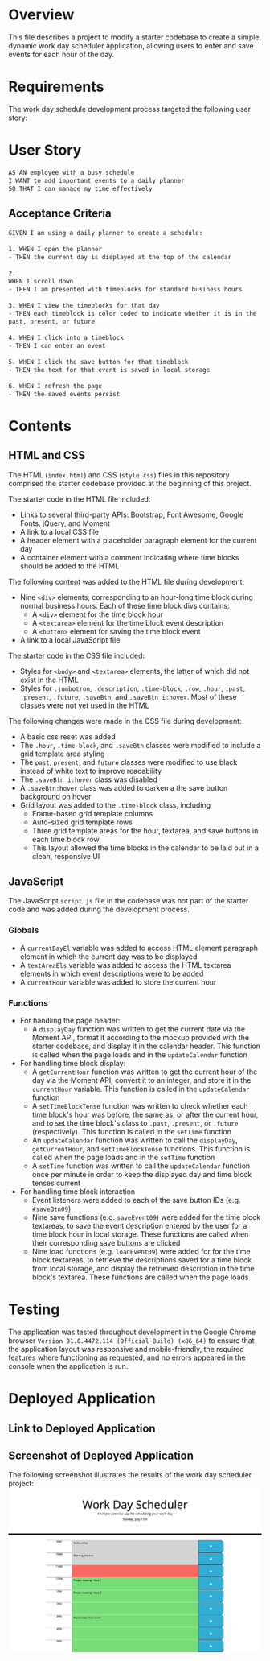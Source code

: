 # Overview
This file describes a project to modify a starter codebase to create a simple, dynamic work day scheduler application, allowing users to enter and save events for each hour of the day.  

# Requirements
The work day schedule development process targeted the following user story:

# User Story
```
AS AN employee with a busy schedule
I WANT to add important events to a daily planner
SO THAT I can manage my time effectively
```

## Acceptance Criteria
```
GIVEN I am using a daily planner to create a schedule:

1. WHEN I open the planner
- THEN the current day is displayed at the top of the calendar

2. 
WHEN I scroll down
- THEN I am presented with timeblocks for standard business hours

3. WHEN I view the timeblocks for that day
- THEN each timeblock is color coded to indicate whether it is in the past, present, or future

4. WHEN I click into a timeblock
- THEN I can enter an event

5. WHEN I click the save button for that timeblock
- THEN the text for that event is saved in local storage

6. WHEN I refresh the page
- THEN the saved events persist
```

# Contents

## HTML and CSS
The HTML (`index.html`) and CSS (`style.css`) files in this repository comprised the starter codebase provided at the beginning of this project.

The starter code in the HTML file included:
- Links to several third-party APIs: Bootstrap, Font Awesome, Google Fonts, jQuery, and Moment
- A link to a local CSS file
- A header element with a placeholder paragraph element for the current day
- A container element with a comment indicating where time blocks should be added to the HTML

The following content was added to the HTML file during development:
- Nine `<div>` elements, corresponding to an hour-long time block during normal business hours. Each of these time block divs contains:
  - A `<div>` element for the time block hour
  - A `<textarea>` element for the time block event description
  - A `<button>` element for saving the time block event
- A link to a local JavaScript file

The starter code in the CSS file included:
- Styles for `<body>` and `<textarea>` elements, the latter of which did not exist in the HTML
- Styles for `.jumbotron`, `.description`, `.time-block`, `.row`, `.hour`, `.past`, `.present`, `.future`, `.saveBtn`, and `.saveBtn i:hover`. Most of these classes were not yet used in the HTML 

The following changes were made in the CSS file during development:
- A basic css reset was added
- The `.hour`, `.time-block`, and `.saveBtn` classes were modified to include a grid template area styling
- The `past`, `present`, and `future` classes were modified to use black instead of white text to improve readability
- The `.saveBtn i:hover` class was disabled
- A `.saveBtn:hover` class was added to darken a the save button background on hover
- Grid layout was added to the `.time-block` class, including
  - Frame-based grid template columns
  - Auto-sized grid template rows
  - Three grid template areas for the hour, textarea, and save buttons in each time block row
  - This layout allowed the time blocks in the calendar to be laid out in a clean, responsive UI

## JavaScript
The JavaScript `script.js` file in the codebase was not part of the starter code and was added during the development process.

### Globals
- A `currentDayEl` variable was added to access HTML element paragraph element in which the current day was to be displayed
- A `textAreaEls` variable was added to access the HTML textarea elements in which event descriptions were to be added 
- A `currentHour` variable was added to store the current hour

### Functions
- For handling the page header:
  - A `displayDay` function was written to get the current date via the Moment API, format it according to the mockup provided with the starter codebase, and display it in the calendar header. This function is called when the page loads and in the `updateCalendar` function
- For handling time block display:
  - A `getCurrentHour` function was written to get the current hour of the day via the Moment API, convert it to an integer, and store it in the `currentHour` variable. This function is called in the `updateCalendar` function
  - A `setTimeBlockTense` function was written to check whether each time block's hour was before, the same as, or after the current hour, and to set the time block's class to `.past`, `.present`, or `.future` (respectively). This function is called in the `setTime` function
  - An `updateCalendar` function was written to call the `displayDay`, `getCurrentHour`, and `setTimeBlockTense` functions. This function is called when the page loads and in the `setTime` function
  - A `setTime` function was written to call the `updateCalendar` function once per minute in order to keep the displayed day and time block tenses current
- For handling time block interaction
  - Event listeners were added to each of the save button IDs (e.g. `#saveBtn09`)
  - Nine save functions (e.g. `saveEvent09`) were added for the time block textareas, to save the event description entered by the user for a time block hour in local storage. These functions are called when their corresponding save buttons are clicked
  - Nine load functions (e.g. `loadEvent09`) were added for for the time block textareas, to retrieve the descriptions saved for a time block from local storage, and display the retrieved description in the time block's textarea. These functions are called when the page loads

# Testing
The application was tested throughout development in the Google Chrome browser `Version 91.0.4472.114 (Official Build) (x86_64)` to ensure that the application layout was responsive and mobile-friendly, the required features where functioning as requested, and no errors appeared in the console when the application is run.

# Deployed Application

## Link to Deployed Application

## Screenshot of Deployed Application
The following screenshot illustrates the results of the work day scheduler project: 
![Alt text](./screenshot.png?raw=true "Screenshot of Work Day Scheduler")